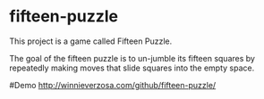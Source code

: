 # fifteen-puzzle
This project is a game called Fifteen Puzzle. 

The goal of the fifteen puzzle is to un-jumble its fifteen squares by repeatedly making moves that slide squares into the empty space.

#Demo
http://winnieverzosa.com/github/fifteen-puzzle/
